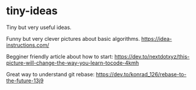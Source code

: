 # tiny-ideas
Tiny but very useful ideas.

Funny but very clever pictures about basic algorithms.
https://idea-instructions.com/

Begginer friendly article about how to start: https://dev.to/nextdotxyz/this-picture-will-change-the-way-you-learn-tocode-4kmh

Great way to understand git rebase: https://dev.to/konrad_126/rebase-to-the-future-13j9
